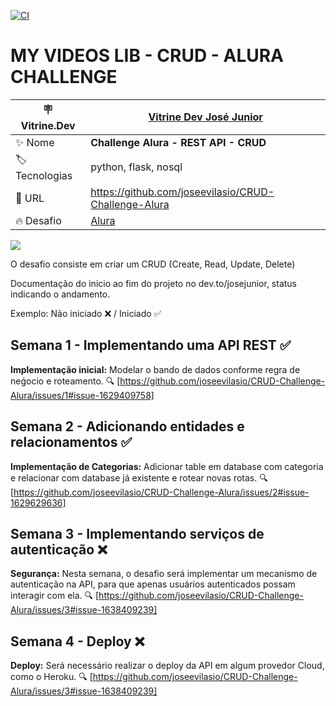 [![CI](https://github.com/joseevilasio/CRUD-Challenge-Alura/actions/workflows/main.yml/badge.svg)](https://github.com/joseevilasio/CRUD-Challenge-Alura/actions/workflows/main.yml)
# MY VIDEOS LIB - CRUD - ALURA CHALLENGE 



| :placard: Vitrine.Dev |   [Vitrine Dev José Junior](https://cursos.alura.com.br/vitrinedev/joseevilasio/project/CRUD-Challenge-Alura/3844433) |
| -------------  | --- |
| :sparkles: Nome        | **Challenge Alura - REST API - CRUD**
| :label: Tecnologias | python, flask, nosql
| :rocket: URL         | https://github.com/joseevilasio/CRUD-Challenge-Alura
| :fire: Desafio     | [Alura](https://www.alura.com.br/challenges/back-end-5/semana-01-implementando-api-rest?utm_source=ActiveCampaign&utm_medium=email&utm_content=%5BChallenge+Back-End%5D+Comece+agora%21&utm_campaign=%5BCHALLANGE%5D+%28Back-End+5a+ed+%29+Liberação+da+aula+01++%2B+convite+live+dive+coding&vgo_ee=kJRPc3gXJKD3%2FdmGS%2B55mMe9HldV2%2BVjsIQZGqVXtPc%3D)

<!-- Inserir imagem com a #vitrinedev ao final do link -->
![](https://github.com/joseevilasio/CRUD-Challenge-Alura/blob/main/assets/%20thumbnail.gif)

O desafio consiste em criar um CRUD (Create, Read, Update, Delete)

Documentação do inicio ao fim do projeto no dev.to/josejunior, status indicando o andamento. 

Exemplo: Não iniciado ❌ / Iniciado ✅ 

## Semana 1 - Implementando uma API REST ✅
**Implementação inicial:** Modelar o bando de dados conforme regra de neǵocio e roteamento. 🔍 [https://github.com/joseevilasio/CRUD-Challenge-Alura/issues/1#issue-1629409758]

## Semana 2 - Adicionando entidades e relacionamentos  ✅
**Implementação de Categorias:** Adicionar table em database com categoria e relacionar com database já existente e rotear novas rotas.  🔍[https://github.com/joseevilasio/CRUD-Challenge-Alura/issues/2#issue-1629629636]

## Semana 3 - Implementando serviços de autenticação ❌
  **Segurança:** Nesta semana, o desafio será implementar um mecanismo de autenticação na API, para que apenas usuários autenticados possam interagir com ela. 🔍 [https://github.com/joseevilasio/CRUD-Challenge-Alura/issues/3#issue-1638409239]

## Semana 4 - Deploy ❌
 **Deploy:** Será necessário realizar o deploy da API em algum provedor Cloud, como o Heroku. 🔍 [https://github.com/joseevilasio/CRUD-Challenge-Alura/issues/3#issue-1638409239]
 
